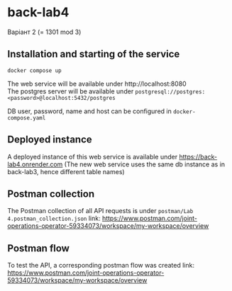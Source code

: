# back-lab4
Варіант 2 (= 1301 mod 3)

## Installation and starting of the service

    docker compose up

The web service will be available under http://localhost:8080 <br>
The postgres server will be available under `postgresql://postgres:<password>@localhost:5432/postgres` <br>


DB user, password, name and host can be configured in `docker-compose.yaml`

## Deployed instance
A deployed instance of this web service is available under https://back-lab4.onrender.com
(The new web service uses the same db instance as in back-lab3, hence different table names)

## Postman collection
The Postman collection of all API requests is under `postman/Lab 4.postman_collection.json`
link: https://www.postman.com/joint-operations-operator-59334073/workspace/my-workspace/overview

## Postman flow
To test the API, a corresponding postman flow was created
link: https://www.postman.com/joint-operations-operator-59334073/workspace/my-workspace/overview